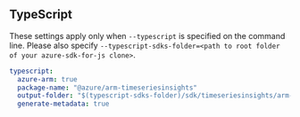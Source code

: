 ## TypeScript

These settings apply only when `--typescript` is specified on the command line.
Please also specify `--typescript-sdks-folder=<path to root folder of your azure-sdk-for-js clone>`.

``` yaml $(typescript)
typescript:
  azure-arm: true
  package-name: "@azure/arm-timeseriesinsights"
  output-folder: "$(typescript-sdks-folder)/sdk/timeseriesinsights/arm-timeseriesinsights"
  generate-metadata: true
```

